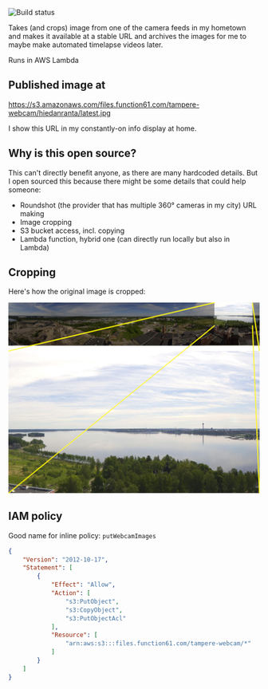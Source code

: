 ![Build status](https://github.com/joonas-fi/tamperewebcam/workflows/Build/badge.svg)

Takes (and crops) image from one of the camera feeds in my hometown and makes it available
at a stable URL and archives the images for me to maybe make automated timelapse videos later.

Runs in AWS Lambda


Published image at
------------------

https://s3.amazonaws.com/files.function61.com/tampere-webcam/hiedanranta/latest.jpg

I show this URL in my constantly-on info display at home.


Why is this open source?
------------------------

This can't directly benefit anyone, as there are many hardcoded details. But I open sourced
this because there might be some details that could help someone:

- Roundshot (the provider that has multiple 360° cameras in my city) URL making
- Image cropping
- S3 bucket access, incl. copying
- Lambda function, hybrid one (can directly run locally but also in Lambda)


Cropping
--------

Here's how the original image is cropped:

![](docs/cropping.jpg)


IAM policy
----------

Good name for inline policy: `putWebcamImages`

```json
{
    "Version": "2012-10-17",
    "Statement": [
        {
            "Effect": "Allow",
            "Action": [
                "s3:PutObject",
                "s3:CopyObject",
                "s3:PutObjectAcl"
            ],
            "Resource": [
                "arn:aws:s3:::files.function61.com/tampere-webcam/*"
            ]
        }
    ]
}
```
